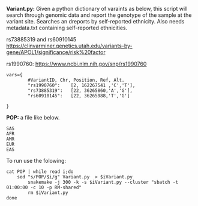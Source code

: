 **Variant.py:** Given a python dictionary of varaints as below, this script will search through genomic data and report the genotype of the sample at the variant site. 
Searches an dreports by self-reported ethnicity. Also needs metadata.txt containing self-reported ethnicities.

rs73885319 and rs60910145 https://clinvarminer.genetics.utah.edu/variants-by-gene/APOL1/significance/risk%20factor

rs1990760:  https://www.ncbi.nlm.nih.gov/snp/rs1990760


```
vars={
        #VariantID, Chr, Position, Ref, Alt.
        "rs1990760":	[2, 162267541 ,'C','T'],
        "rs73885319":	[22, 36265860,'A','G'],
        "rs60910145":	[22, 36265988,'T','G']
      
}
```

**POP:** a file like below.

```
SAS
AFR
AMR
EUR
EAS
```

To run use the folowing:

```
cat POP | while read i;do
 	sed "s/POP/$i/g" Variant.py  > $iVariant.py
        snakemake -j 300 -k -s $iVariant.py --cluster "sbatch -t 01:00:00 -c 10 -p RM-shared"
        rm $iVariant.py
done
```
